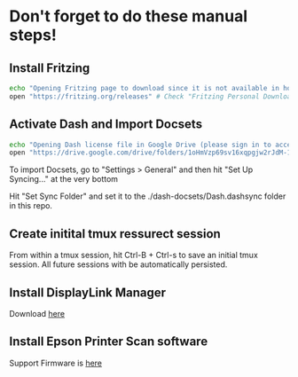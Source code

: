 # Don't forget to do these manual steps!

## Install Fritzing

```bash
echo "Opening Fritzing page to download since it is not available in homebrew or the app store..."
open "https://fritzing.org/releases" # Check "Fritzing Personal Download link" in lastpass
```

## Activate Dash and Import Docsets

```bash
echo "Opening Dash license file in Google Drive (please sign in to access)"
open "https://drive.google.com/drive/folders/1oHmVzp69sv16xqpgjw2rJdM-1N1RIoEz?usp=drive_link" # Link to Dash
```

To import Docsets, go to "Settings > General" and then hit "Set Up Syncing..." at the very bottom

Hit "Set Sync Folder" and set it to the ./dash-docsets/Dash.dashsync folder in this repo.

## Create initital tmux ressurect session

From within a tmux session, hit Ctrl-B + Ctrl-s to save an initial tmux session. All future sessions with be automatically persisted.

## Install DisplayLink Manager

Download [here](https://www.synaptics.com/products/displaylink-graphics/downloads/macos-connectivity-1.10?filetype=exe)

## Install Epson Printer Scan software

Support Firmware is [here](https://ftp.epson.com/drivers/XP6000_EScan2_64143_NA.dmg)

